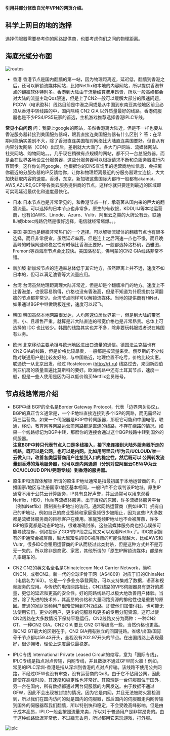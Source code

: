 **引用并部分修改自光年VPN的网页介绍。**

## 科学上网目的地的选择
选择伺服器需要参考你的网路提供商，也要考虑你们之间的物理距离。

## 海底光缆分布图
![routes](https://user-images.githubusercontent.com/83113131/116415509-11976180-a86c-11eb-804b-a0d8fcdbbd90.jpg)


* 香港
香港节点是国内翻牆的第一站，因为物理距离近，延迟低，翻牆到香港之后，还可以解锁流媒体网站，比如Netflix和本地的内容网站，所以提供香港节点的翻牆软体特别多。香港到大陆由于流量结算费用昂贵，所以一般高峰都会对大陆的流量主动Qos限速，但是上了CN2一般可以缓解大部分的限速问题。PCCW（电讯盈科）线路目前是中港之间或是从中国到东南亚其他地区前且必须从香港中转线路的中，国内除纯 CN2 GIA 以外质量最好的线路。香港伺服器也是不少PS4/PS5玩家的首选，主机游戏推荐选择香港IPLC专线。

**常见小白问题**
问：我要上google的网站，虽然香港离大陆近，但是不一样也要从香港服务器转接到美国服务器吗，跟我直接连美国服务器有什么区别？
答：在早期可能确实差别不大，除了香港直连美国相对网络比大陆直连美国要好。但自从有内容分发网络（CDN）出现后，差别就大大滴了。各大门户网站、流媒体网站、社交网站、购物网站。。。几乎现在稍微有点规模的网站，都不只一台总服务器，而是会在世界各地设立分服务器，这些分服务器可以根据请求不断和总服务器进行内容同步。这样你访问google，他根据你的DNS查询里的运营商地址信息，会把离你最近的分服务器的IP反馈给你，让你和物理距离最近的分服务器建立连接，大大加快获取内容的速度。香港，东京，新加坡这些国际大都市一般都有akamai，AWS,AZURE,GCP等各类云服务提供商的节点，这样你就只要连到最近的区域即可实现延迟最优化和速度最快化。


* 日本
日本节点也是非常常见的，和香港节点一样，承载著从国内来的巨大的翻牆流量。可以选择的日本节点也非常多，原生的有软银，KDDI,IIJ等本地运营商，也有如AWS、Linode、Azure、Vultr、阿里云之类的大牌公有云。联通IIJ或bbtec线路仍然是很好选择，电信就经常堵爆。。。

* 美国
美国也是翻牆非常热门的一个选择。可以解锁流媒体的翻牆节点也有很多选择，而且非常便宜。虽然延迟率高，但是连上之后网速一点也不慢，而且晚高峰的时候网速和稳定性有时候比香港还要好。一般都选择洛杉矶，西雅图，Fremont等西海岸节点会比较快。美国洛杉矶，佛利蒙的CN2 GIA线路非常不错。

* 新加坡
新加坡节点的连通率总体低于其它地方，虽然距离上并不远，速度不如日本的，但可以满足油管等大流量应用。

* 台湾
台湾虽然地理距离理大陆非常近，但是却是个翻牆冷门的地方。速度上不比香港差，也很容易购得，价格也没有香港高，但是不知道为什麽提供台湾翻牆的节点都非常少。台湾节点同样可以解锁流媒体。当地的提供商有HiNet，如果通过BGP中继做跳板连接，速度可以起飞。

* 韩国
韩国虽然本地网路很发达，人均网速位居世界第一，但是到大陆的带宽贵、小、且超售严重。就算是非大陆直连的带宽价格也是非常昂贵。总体上可选择的 IDC 也比较少。韩国的线路其实也并不多，除非要玩韩服或者说在韩国有业务。

* 欧洲
北京移动主要承担与欧洲地区进出口流量的通信。德国法兰克福也有CN2 GIA的线路，但是价格比较昂贵，一般都是按流量来卖。俄罗斯的不少线路对联通用户是比较友好的，与中国临近，地理位置不吃亏，价格比较实惠。联通统一从北京出发，经过 Rostelecom (http://rt.ru) 线路过去，来回新西伯利亚机房的质量普遍比莫斯科的要好。欧洲线路中还有土耳其节点，速度一般，但是一些人使用是因为可以低价购买Netflix会员账号。

## 节点线路常用介绍

* BGP中继
BGP的全名是Border Gateway Protocol，代表「边界网关协议」。BGP的真正含义通常是，一个IP地址直接连接到多个ISP的网路，而无需经过第三运营商。如果一个伺服器是BGP中转伺服器，那麽它可能和中国电信，联通，移动，教育网等网路运营商网路都是直连的线路，不存在绕路的情况。如果一个线路标记为BGP中转，那麽你的连接会通过这个BGP线路中转到国外的伺服器。<br/>
**注意BGP中转只代表节点入口是多线接入，接下来连接到大陆外服务器所走的线路，既可以是公网，也可以是内网。比如用阿里云/华为云/UCLOUD/唯一云做入口，改善各类运营商用户连接到入口的稳定性，然后既可以
公网转发流量到香港的落地服务器，也可以走内网通道（分别对应阿里云CEN/华为云CC/UCLOUD DPN/莞港专线）到香港的服务器。**


* 原生IP和流媒体解锁
所谓的原生IP地址通常是指最初属于本地运营商的IP。广播国家/地区与注册国家/地区基本相同，一般IP库不会误判该IP地址。原生IP通常不用于公共云计算服务，IP具有良好声誉，并且通常可以用来观看Netflix，HBO，Hulu等流媒体服务。出于版权的原因，许多流媒体服务平台（例如Netflix）限制某些IP地址的访问。通常网路运营商（例如HKT）拥有自己的IP地址，例如自己的商业宽频和家庭宽频很少被阻止，因为这些IP大多数都是流媒体服务商的目标客户在使用。家庭宽频IP地址也不会被屏蔽，许多ISP的家宽都是动态IP地址，很难准确封杀。这些流媒体服务商也担心误杀可能导致投诉，例如投诉了GCP的IP段之后就又可以观看Netflix了。IDC商家拥有的IP通常会被屏蔽，越大越知名的IDC被屏蔽的可能性就越大，比如AWS和Vultr。很多IDC会租用运营商的IP从而绕过此类封杀，但是这种方式并不是万无一失的。所以除非是商宽、家宽，其他所谓的「原生IP解锁流媒体」都是有几率翻车的。

* CN2
CN2的英文名全名是Chinatelecom Next Carrier Network，简称CNCN，或者CN2。新一代的全球IP骨干网（AS4809）对应于旧的ChinaNet（电信名为163）。它是一个多业务承载网路，可以支持集成了数据，语音和视频服务的应用。与传统的电信网路相比，CN2线路的VPS伺服器具有更好的质量，更低的延迟和更高的安全性。好的网路线路可以极大地改善用户体验。当然，除了先进的技术外，其高昂的价格和大量网路资源的排他性也是重要的原因。普通的家庭宽频用户很难使用到CN2线路，即使他们加倍付钱，也可能无法使用它们。更少的用户，更少的伺服器和更多的专用分配资源，这可以使CN2线路在大多数情况下保持平稳运行。CN2线路又分为两种：一种CN2 GT、一种CN2 GIA。CN2 GIA 要比 CN2 GT等级高一些，当然价格也更高。和CN2 GT最大的区别在于，CN2 GIA拥有独立的回国链路。省级/出国/国际骨干节点都以59.43开头，全程没有202.97开头的节点。在出国线路上表现最好，很少拥堵，理论上速度最快最稳定。

* IPLC专线
International Private Leased Circuit的缩写，意为「国际专线」。IPLC专线是指点对点传输，内网专线，并且数据不通过GFW防火牆！例如，常见的IPLC深圳-香港是指从深圳到香港的点对点传输。该线路不使用公共网路，不经过GFW也没有审查，没有运营商的QoS。由于它不佔用公网，因此即使在高峰时段，其速度和稳定性也非常好。其原理是一台伺服器位于国外，另一台在国内，所有数据都通过两台伺服器的内网发送。由于数据不通过GFW，因此不会出现被封锁的情况。因为它是内网，并且无法被防火牆检测到，所以我们在国内访问的就是国内的伺服器，然后国内的伺服器走内网传输到国外的伺服器帮我们翻牆，所以特别快和稳定，不会受晚高峰影响。但是由于成本高昂，IPLC一般会按照流量来卖，所以对于普通用户是非常昂贵的。由于这种线路延迟非常低，不过牆无丢包，所以都用它来玩游戏，打外服。

![iplc](https://user-images.githubusercontent.com/83113131/116415593-2673f500-a86c-11eb-8594-527079beb134.jpg)


